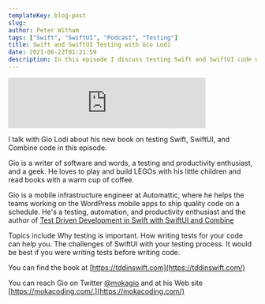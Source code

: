 ```yaml
---
templateKey: blog-post
slug: 
author: Peter Witham
tags: ["Swift", "SwiftUI", "Podcast", "Testing"]
title: Swift and SwiftUI Testing with Gio Lodi
date: 2021-06-22T01:21:59
description: In this episode I discuss testing Swift and SwiftUI code with Gio Lodi.
---
```


<iframe src="https://anchor.fm/compileswift/embed/episodes/Swift-and-SwiftUI-Test-Driven-Development-with-Gio-Lodi-e12u720" height="102px" width="400px" frameborder="0" scrolling="no"></iframe>

I talk with Gio Lodi about his new book on testing Swift, SwiftUI, and Combine code in this episode.

Gio is a writer of software and words, a testing and productivity enthusiast, and a geek. He loves to play and build LEGOs with his little children and read books with a warm cup of coffee.

Gio is a mobile infrastructure engineer at Automattic, where he helps the teams working on the WordPress mobile apps to ship quality code on a schedule. He's a testing, automation, and productivity enthusiast and the author of [Test Driven Development in Swift with SwiftUI and Combine](https://tddinswift.com/)

Topics include
Why testing is important.
How writing tests for your code can help you.
The challenges of SwiftUI with your testing process.
It would be best if you were writing tests before writing code.

You can find the book at [https://tddinswift.com](https://tddinswift.com/)

You can reach Gio on Twitter [@mokagio](https://twitter.com/mokagio) and at his Web site [https://mokacoding.com/.](https://mokacoding.com/)
